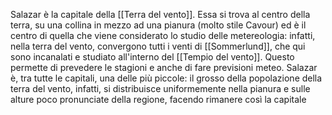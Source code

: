 Salazar è la capitale della [[Terra del vento]]. Essa si trova al centro della terra, su una collina in mezzo ad una pianura (molto stile Cavour) ed è il centro di quella che viene considerato lo studio delle metereologia: infatti, nella terra del vento, convergono tutti i venti di [[Sommerlund]], che qui sono incanalati e studiato all'interno del [[Tempio del vento]]. Questo permette di prevedere le stagioni e anche di fare previsioni meteo. Salazar è, tra tutte le capitali, una delle più piccole: il grosso della popolazione della terra del vento, infatti, si distribuisce uniformemente nella pianura e sulle alture poco pronunciate della regione, facendo rimanere così la capitale 